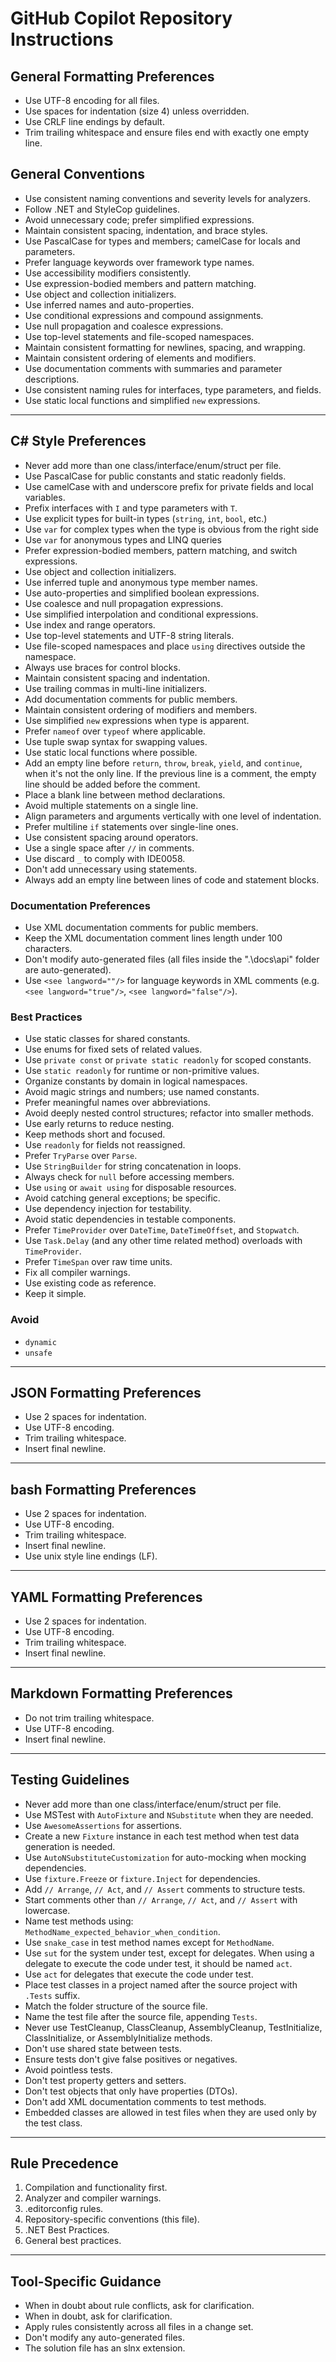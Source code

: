 # GitHub Copilot Repository Instructions

## General Formatting Preferences
- Use UTF-8 encoding for all files.
- Use spaces for indentation (size 4) unless overridden.
- Use CRLF line endings by default.
- Trim trailing whitespace and ensure files end with exactly one empty line.

## General Conventions
- Use consistent naming conventions and severity levels for analyzers.
- Follow .NET and StyleCop guidelines.
- Avoid unnecessary code; prefer simplified expressions.
- Maintain consistent spacing, indentation, and brace styles.
- Use PascalCase for types and members; camelCase for locals and parameters.
- Prefer language keywords over framework type names.
- Use accessibility modifiers consistently.
- Use expression-bodied members and pattern matching.
- Use object and collection initializers.
- Use inferred names and auto-properties.
- Use conditional expressions and compound assignments.
- Use null propagation and coalesce expressions.
- Use top-level statements and file-scoped namespaces.
- Maintain consistent formatting for newlines, spacing, and wrapping.
- Maintain consistent ordering of elements and modifiers.
- Use documentation comments with summaries and parameter descriptions.
- Use consistent naming rules for interfaces, type parameters, and fields.
- Use static local functions and simplified `new` expressions.

---

## C# Style Preferences
- Never add more than one class/interface/enum/struct per file.
- Use PascalCase for public constants and static readonly fields.
- Use camelCase with and underscore prefix for private fields and local variables.
- Prefix interfaces with `I` and type parameters with `T`.
- Use explicit types for built-in types (`string`, `int`, `bool`, etc.)
- Use `var` for complex types when the type is obvious from the right side
- Use `var` for anonymous types and LINQ queries
- Prefer expression-bodied members, pattern matching, and switch expressions.
- Use object and collection initializers.
- Use inferred tuple and anonymous type member names.
- Use auto-properties and simplified boolean expressions.
- Use coalesce and null propagation expressions.
- Use simplified interpolation and conditional expressions.
- Use index and range operators.
- Use top-level statements and UTF-8 string literals.
- Use file-scoped namespaces and place `using` directives outside the namespace.
- Always use braces for control blocks.
- Maintain consistent spacing and indentation.
- Use trailing commas in multi-line initializers.
- Add documentation comments for public members.
- Maintain consistent ordering of modifiers and members.
- Use simplified `new` expressions when type is apparent.
- Prefer `nameof` over `typeof` where applicable.
- Use tuple swap syntax for swapping values.
- Use static local functions where possible.
- Add an empty line before `return`, `throw`, `break`, `yield`, and `continue`, when it's not the only line. If the previous line is a comment, the empty line should be added before the comment.
- Place a blank line between method declarations.
- Avoid multiple statements on a single line.
- Align parameters and arguments vertically with one level of indentation.
- Prefer multiline `if` statements over single-line ones.
- Use consistent spacing around operators.
- Use a single space after `//` in comments.
- Use discard `_` to comply with IDE0058.
- Don't add unnecessary using statements.
- Always add an empty line between lines of code and statement blocks.

### Documentation Preferences
- Use XML documentation comments for public members.
- Keep the XML documentation comment lines length under 100 characters.
- Don't modify auto-generated files (all files inside the ".\docs\api\" folder are auto-generated).
- Use `<see langword=""/>` for language keywords in XML comments (e.g. `<see langword="true"/>`, `<see langword="false"/>`).

### Best Practices
- Use static classes for shared constants.
- Use enums for fixed sets of related values.
- Use `private const` or `private static readonly` for scoped constants.
- Use `static readonly` for runtime or non-primitive values.
- Organize constants by domain in logical namespaces.
- Avoid magic strings and numbers; use named constants.
- Prefer meaningful names over abbreviations.
- Avoid deeply nested control structures; refactor into smaller methods.
- Use early returns to reduce nesting.
- Keep methods short and focused.
- Use `readonly` for fields not reassigned.
- Prefer `TryParse` over `Parse`.
- Use `StringBuilder` for string concatenation in loops.
- Always check for `null` before accessing members.
- Use `using` or `await using` for disposable resources.
- Avoid catching general exceptions; be specific.
- Use dependency injection for testability.
- Avoid static dependencies in testable components.
- Prefer `TimeProvider` over `DateTime`, `DateTimeOffset`, and `Stopwatch`.
- Use `Task.Delay` (and any other time related method) overloads with `TimeProvider`.
- Prefer `TimeSpan` over raw time units.
- Fix all compiler warnings.
- Use existing code as reference.
- Keep it simple.

### Avoid
- `dynamic`
- `unsafe`

---

## JSON Formatting Preferences
- Use 2 spaces for indentation.
- Use UTF-8 encoding.
- Trim trailing whitespace.
- Insert final newline.

---

## bash Formatting Preferences
- Use 2 spaces for indentation.
- Use UTF-8 encoding.
- Trim trailing whitespace.
- Insert final newline.
- Use unix style line endings (LF).

---

## YAML Formatting Preferences
- Use 2 spaces for indentation.
- Use UTF-8 encoding.
- Trim trailing whitespace.
- Insert final newline.

---

## Markdown Formatting Preferences
- Do not trim trailing whitespace.
- Use UTF-8 encoding.
- Insert final newline.

---

## Testing Guidelines
- Never add more than one class/interface/enum/struct per file.
- Use MSTest with `AutoFixture` and `NSubstitute` when they are needed.
- Use `AwesomeAssertions` for assertions.
- Create a new `Fixture` instance in each test method when test data generation is needed.
- Use `AutoNSubstituteCustomization` for auto-mocking when mocking dependencies.
- Use `fixture.Freeze` or `fixture.Inject` for dependencies.
- Add `// Arrange`, `// Act`, and `// Assert` comments to structure tests.
- Start comments other than `// Arrange`, `// Act`, and `// Assert` with lowercase.
- Name test methods using: `MethodName_expected_behavior_when_condition`.
- Use `snake_case` in test method names except for `MethodName`.
- Use `sut` for the system under test, except for delegates. When using a delegate to execute the code under test, it should be named `act`.
- Use `act` for delegates that execute the code under test. 
- Place test classes in a project named after the source project with `.Tests` suffix.
- Match the folder structure of the source file.
- Name the test file after the source file, appending `Tests`.
- Never use TestCleanup, ClassCleanup, AssemblyCleanup, TestInitialize, ClassInitialize, or AssemblyInitialize methods.
- Don't use shared state between tests.
- Ensure tests don't give false positives or negatives.
- Avoid pointless tests.
- Don't test property getters and setters.
- Don't test objects that only have properties (DTOs).
- Don't add XML documentation comments to test methods.
- Embedded classes are allowed in test files when they are used only by the test class.

---

## Rule Precedence
1. Compilation and functionality first.
2. Analyzer and compiler warnings.
3. .editorconfig rules.
4. Repository-specific conventions (this file).
5. .NET Best Practices.
6. General best practices.

---

## **Tool-Specific Guidance**
- When in doubt about rule conflicts, ask for clarification.
- When in doubt, ask for clarification.
- Apply rules consistently across all files in a change set.
- Don't modify any auto-generated files.
- The solution file has an slnx extension.
